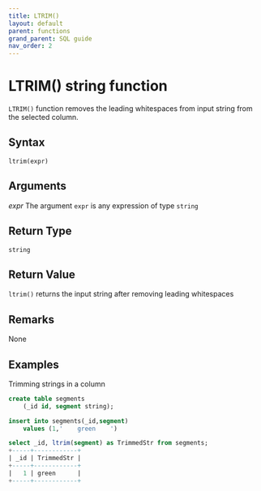 ```yaml
---
title: LTRIM()
layout: default
parent: functions
grand_parent: SQL guide
nav_order: 2
---
```


# LTRIM() string function

`LTRIM()` function removes the leading whitespaces from input string from the selected column.

## Syntax

```
ltrim(expr)
```

## Arguments

_expr_
The argument `expr` is any expression of type `string`

## Return Type
`string`

## Return Value
`ltrim()` returns the input string after removing leading whitespaces
## Remarks
None
## Examples
Trimming strings in a column

```sql
create table segments
    (_id id, segment string);

insert into segments(_id,segment)
    values (1,'    green    ')

select _id, ltrim(segment) as TrimmedStr from segments;
+-----+------------+
| _id | TrimmedStr |
+-----+------------+
|   1 | green      |
+-----+------------+
```
